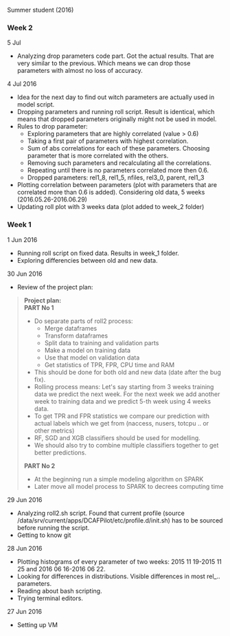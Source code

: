 Summer student (2016)

### Week 2

5 Jul 

- Analyzing drop parameters code part. Got the actual results. That are very similar to the previous. Which means we can drop those parameters with almost no loss of accuracy.

4 Jul 2016

- Idea for the next day to find out witch parameters are actually used in model script.
- Dropping parameters and running roll script. Result is identical, which means that dropped parameters originally might not be used in model.
- Rules to drop parameter:
  - Exploring parameters that are highly correlated (value > 0.6)
  - Taking a first pair of parameters with highest correlation. 
  - Sum of abs correlations for each of these parameters. Choosing parameter that is more correlated with the others.
  - Removing such parameters and recalculating all the correlations.
  - Repeating until there is no parameters correlated more then 0.6.
  - Dropped parameters: rel1_8, rel1_5, nfiles, rel3_0, parent, rel1_3
- Plotting correlation between parameters (plot with parameters that are correlated more than 0.6 is added). 
Considering old data, 5 weeks (2016.05.26-2016.06.29)
- Updating roll plot with 3 weeks data (plot added to week_2 folder)

### Week 1

1 Jun 2016

- Running roll script on fixed data. Results in week_1 folder. 
- Exploring differencies between old and new data.

30 Jun 2016

- Review of the project plan:

> **Project plan:**  
> **PART No 1**
> - Do separate parts of roll2 process:
>   - Merge dataframes
>   - Transform dataframes 
>   - Split data to training and validation parts
>   - Make a model on training data
>   - Use that model on validation data
>   - Get statistics of TPR, FPR, CPU time and RAM  
> - This should be done for both old and new data (date after the bug fix).
> - Rolling process means: Let's say starting from 3 weeks training data we predict the next week. For the next week we add another week to training data and we predict 5-th week using 4 weeks data.
> -  To get TPR and FPR statistics we compare our prediction with actual labels which we get from (naccess, nusers, totcpu .. or other metrics)
> - RF, SGD and XGB classifiers should be used for modelling. 
> - We should also try to combine multiple classifiers together to get better predictions.
> 
> **PART No 2**  
> - At the beginning  run a simple modeling algorithm on SPARK
> - Later move all model process to SPARK to decrees computing time

29 Jun 2016

- Analyzing roll2.sh script. Found that current profile (source /data/srv/current/apps/DCAFPilot/etc/profile.d/init.sh) has to be sourced before running the script.
- Getting to know git


28 Jun 2016

- Plotting histograms of every parameter of two weeks: 2015 11 19-2015 11 25 and 2016 06 16-2016 06 22.
- Looking for differences in distributions. Visible differences in most rel_.. parameters.
- Reading about bash scripting. 
- Trying terminal editors.

27 Jun 2016  

- Setting up VM

